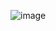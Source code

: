 ![image](https://user-images.githubusercontent.com/83754157/154862824-26b40b88-b182-4986-b93d-e9f8c8f1be6f.png)
